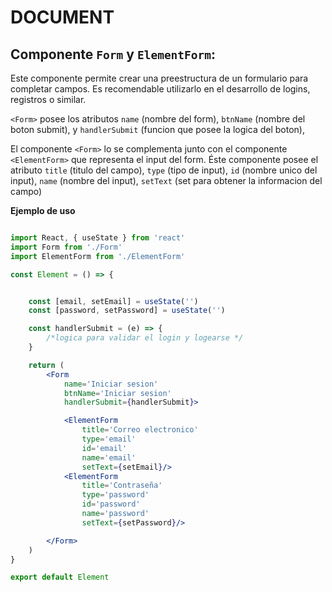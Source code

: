 # DOCUMENT

## Componente `Form` y `ElementForm`:

Este componente permite crear una preestructura de un formulario para completar campos. Es recomendable utilizarlo en el desarrollo de logins, registros o similar. 

`<Form>` posee los atributos `name` (nombre del form), `btnName` (nombre del boton submit), y `handlerSubmit` (funcion que posee la logica del boton), 

El componente `<Form>` lo se complementa junto con el componente `<ElementForm>` que representa el input del form. Éste componente posee el atributo `title` (titulo del campo), `type` (tipo de input), `id` (nombre unico del input), `name` (nombre del input), `setText` (set para obtener la informacion del campo)

**Ejemplo de uso**


```jsx

import React, { useState } from 'react'
import Form from './Form'
import ElementForm from './ElementForm'

const Element = () => {


    const [email, setEmail] = useState('')
    const [password, setPassword] = useState('')

    const handlerSubmit = (e) => {
        /*logica para validar el login y logearse */
    }

    return (
        <Form 
            name='Iniciar sesion' 
            btnName='Iniciar sesion' 
            handlerSubmit={handlerSubmit}>

            <ElementForm 
                title='Correo electronico' 
                type='email' 
                id='email' 
                name='email' 
                setText={setEmail}/>
            <ElementForm 
                title='Contraseña' 
                type='password' 
                id='password' 
                name='password'
                setText={setPassword}/>

        </Form>
    )
}

export default Element

```